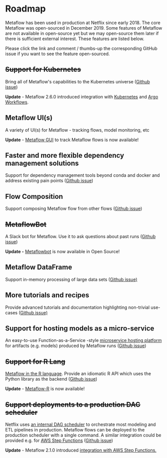 # Roadmap

Metaflow has been used in production at Netflix since early 2018. The core Metaflow was open-sourced in December 2019. Some features of Metaflow are not available in open-source yet but we may open-source them later if there is sufficient external interest. These features are listed below.

Please click the link and comment / thumbs-up the corresponding GitHub issue if you want to see the feature open-sourced.

## ~~Support for Kubernetes~~

Bring all of Metaflow's capabilities to the Kubernetes universe \([Github issue](https://github.com/Netflix/metaflow/issues/50)\)

**Update** - Metaflow 2.6.0 introduced integration with [Kubernetes](../metaflow/scaling-out-and-up/effortless-scaling-with-kubernetes.md) and [Argo Workflows](../going-to-production-with-metaflow/scheduling-metaflow-flows/scheduling-with-argo-workflows.md).

## Metaflow UI\(s\)

A variety of UI\(s\) for Metaflow - tracking flows, model monitoring, etc

**Update** - [Metaflow GUI](https://netflixtechblog.com/open-sourcing-a-monitoring-gui-for-metaflow-75ff465f0d60) to track Metaflow flows is now available!

## Faster and more flexible dependency management solutions

Support for dependency management tools beyond conda and docker and address existing pain points \([Github issue](https://github.com/Netflix/metaflow/issues/497)\)

## Flow Composition

Support composing Metaflow flow from other flows \([Github issue](https://github.com/Netflix/metaflow/issues/245)\)

## ~~MetaflowBot~~

A Slack bot for Metaflow. Use it to ask questions about past runs \([Github issue](https://github.com/Netflix/metaflow/issues/5)\)

**Update -** [Metaflowbot](https://github.com/outerbounds/metaflowbot) is now available in Open Source!

## Metaflow DataFrame

Support in-memory processing of large data sets \([Github issue\)](https://github.com/Netflix/metaflow/issues/4)

## More tutorials and recipes

Provide advanced tutorials and documentation highlighting non-trivial use-cases \([Github issue\)](https://github.com/Netflix/metaflow/issues/49)

## Support for hosting models as a micro-service

An easy-to-use Function-as-a-Service -style [microservice hosting platform](https://www.youtube.com/watch?v=sBM5cSBGZS4) for artifacts \(e.g. models\) produced by Metaflow runs \([Github issue](https://github.com/Netflix/metaflow/issues/3)\)

## ~~Support for R Lang~~

[Metaflow in the R language](https://www.youtube.com/watch?v=lakPlz8GJcA). Provide an idiomatic R API which uses the Python library as the backend \([Github issue](https://github.com/Netflix/metaflow/issues/1)\)

**Update** - [Metaflow-R](../../v/r) is now available!

## ~~Support deployments to a production DAG scheduler~~

Netflix uses [an internal DAG scheduler](https://www.youtube.com/watch?v=0R58_tx7azY) to orchestrate most modeling and ETL pipelines in production. Metaflow flows can be deployed to the production scheduler with a single command. A similar integration could be provided e.g. for [AWS Step Functions](https://aws.amazon.com/step-functions/) \([Github issue](https://github.com/Netflix/metaflow/issues/2)\)

**Update** - Metaflow 2.1.0 introduced [integration with AWS Step Functions.](../going-to-production-with-metaflow/scheduling-metaflow-flows/scheduling-with-aws-step-functions.md)
